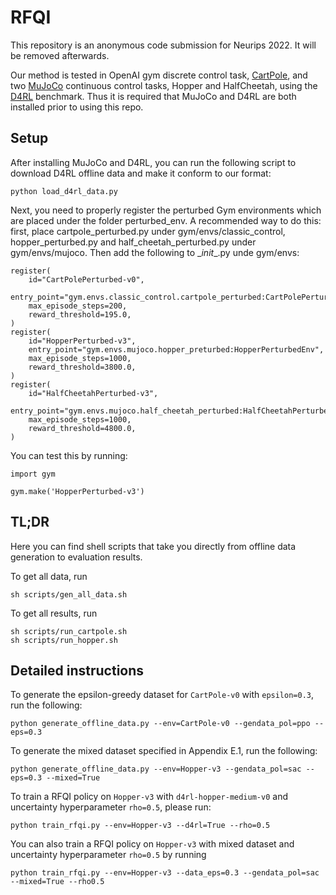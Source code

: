 # RFQI
This repository is an anonymous code submission for Neurips 2022. It will be removed afterwards.

Our method is tested in OpenAI gym discrete control task, [CartPole](https://www.gymlibrary.ml/environments/classic_control/cart_pole/), and two [MuJoCo](http://www.mujoco.org/) continuous control tasks, Hopper and HalfCheetah, using the [D4RL](https://github.com/rail-berkeley/d4rl) benchmark. Thus it is required that MuJoCo and D4RL are both installed prior to using this repo.

## Setup
After installing MuJoCo and D4RL, you can run the following script to download D4RL offline data and make it conform to our format:
```
python load_d4rl_data.py
```
Next, you need to properly register the perturbed Gym environments which are placed under the folder perturbed_env. A recommended way to do this: first, place cartpole_perturbed.py under gym/envs/classic_control, hopper_perturbed.py and half_cheetah_perturbed.py under gym/envs/mujoco. Then add the following to \__init__.py unde gym/envs:
```
register(
    id="CartPolePerturbed-v0",
    entry_point="gym.envs.classic_control.cartpole_perturbed:CartPolePerturbedEnv",
    max_episode_steps=200,
    reward_threshold=195.0,
)
register(
    id="HopperPerturbed-v3",
    entry_point="gym.envs.mujoco.hopper_preturbed:HopperPerturbedEnv",
    max_episode_steps=1000,
    reward_threshold=3800.0,
)
register(
    id="HalfCheetahPerturbed-v3",
    entry_point="gym.envs.mujoco.half_cheetah_perturbed:HalfCheetahPerturbedEnv",
    max_episode_steps=1000,
    reward_threshold=4800.0,
)
```
You can test this by running:
```
import gym

gym.make('HopperPerturbed-v3')
```
## TL;DR
Here you can find shell scripts that take you directly from offline data generation to evaluation results.

To get all data, run
```
sh scripts/gen_all_data.sh
```
To get all results, run
```
sh scripts/run_cartpole.sh
sh scripts/run_hopper.sh
```
## Detailed instructions 
To generate the epsilon-greedy dataset for `CartPole-v0` with `epsilon=0.3`, run the following:
```
python generate_offline_data.py --env=CartPole-v0 --gendata_pol=ppo --eps=0.3
```

To generate the mixed dataset specified in Appendix E.1, run the following:
```
python generate_offline_data.py --env=Hopper-v3 --gendata_pol=sac --eps=0.3 --mixed=True
```
To train a RFQI policy on `Hopper-v3` with `d4rl-hopper-medium-v0` and uncertainty hyperparameter `rho=0.5`, please run:
```
python train_rfqi.py --env=Hopper-v3 --d4rl=True --rho=0.5
```
You can also train a RFQI policy on `Hopper-v3` with mixed dataset and uncertainty hyperparameter `rho=0.5` by running
```
python train_rfqi.py --env=Hopper-v3 --data_eps=0.3 --gendata_pol=sac --mixed=True --rho0.5
```
